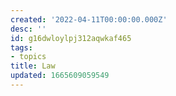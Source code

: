 ```yaml
---
created: '2022-04-11T00:00:00.000Z'
desc: ''
id: g16dwloylpj312aqwkaf465
tags:
- topics
title: Law
updated: 1665609059549
---
```

   
